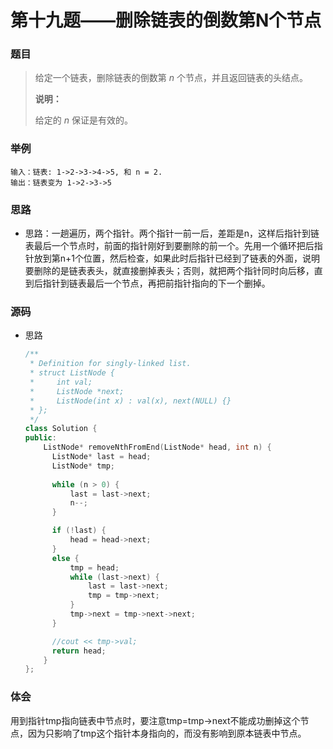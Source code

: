 # 第十九题——删除链表的倒数第N个节点

### 题目

> 给定一个链表，删除链表的倒数第 *n* 个节点，并且返回链表的头结点。
>
> **说明：**
>
> 给定的 *n* 保证是有效的。

### 举例

```
输入：链表: 1->2->3->4->5, 和 n = 2.
输出：链表变为 1->2->3->5
```

### 思路

* 思路：一趟遍历，两个指针。两个指针一前一后，差距是n，这样后指针到链表最后一个节点时，前面的指针刚好到要删除的前一个。先用一个循环把后指针放到第n+1个位置，然后检查，如果此时后指针已经到了链表的外面，说明要删除的是链表表头，就直接删掉表头；否则，就把两个指针同时向后移，直到后指针到链表最后一个节点，再把前指针指向的下一个删掉。

### 源码

* 思路

  ```c++
  /**
   * Definition for singly-linked list.
   * struct ListNode {
   *     int val;
   *     ListNode *next;
   *     ListNode(int x) : val(x), next(NULL) {}
   * };
   */
  class Solution {
  public:
      ListNode* removeNthFromEnd(ListNode* head, int n) {
  		ListNode* last = head;
  		ListNode* tmp;
  		
  		while (n > 0) {
  			last = last->next;
  			n--;
  		}
  
  		if (!last) {
  			head = head->next;
  		}
  		else {
  			tmp = head;
  			while (last->next) {
  				last = last->next;
  				tmp = tmp->next;
  			}
  			tmp->next = tmp->next->next;
  		}
  
  		//cout << tmp->val;
  		return head;
      }
  };
  ```

### 体会

用到指针tmp指向链表中节点时，要注意tmp=tmp->next不能成功删掉这个节点，因为只影响了tmp这个指针本身指向的，而没有影响到原本链表中节点。